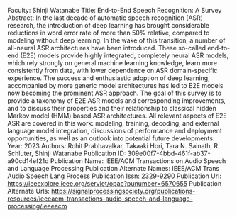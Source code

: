 Faculty: Shinji Watanabe
Title: End-to-End Speech Recognition: A Survey
Abstract: In the last decade of automatic speech recognition (ASR) research, the introduction of deep learning has brought considerable reductions in word error rate of more than 50% relative, compared to modeling without deep learning. In the wake of this transition, a number of all-neural ASR architectures have been introduced. These so-called end-to-end (E2E) models provide highly integrated, completely neural ASR models, which rely strongly on general machine learning knowledge, learn more consistently from data, with lower dependence on ASR domain-specific experience. The success and enthusiastic adoption of deep learning, accompanied by more generic model architectures has led to E2E models now becoming the prominent ASR approach. The goal of this survey is to provide a taxonomy of E2E ASR models and corresponding improvements, and to discuss their properties and their relationship to classical hidden Markov model (HMM) based ASR architectures. All relevant aspects of E2E ASR are covered in this work: modeling, training, decoding, and external language model integration, discussions of performance and deployment opportunities, as well as an outlook into potential future developments.
Year: 2023
Authors: Rohit Prabhavalkar, Takaaki Hori, Tara N. Sainath, R. Schluter, Shinji Watanabe
Publication ID: 309e00f7-4bbd-461f-ab37-a90cd14ef21d
Publication Name: IEEE/ACM Transactions on Audio Speech and Language Processing
Publication Alternate Names: IEEE/ACM Trans Audio Speech Lang Process
Publication Issn: 2329-9290
Publication Url: https://ieeexplore.ieee.org/servlet/opac?punumber=6570655
Publication Alternate Urls: https://signalprocessingsociety.org/publications-resources/ieeeacm-transactions-audio-speech-and-language-processing/ieeeacm
